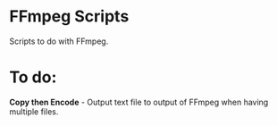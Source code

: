 # FFmpeg Scripts
Scripts to do with FFmpeg.

# To do:
**Copy then Encode** - Output text file to output of FFmpeg when having multiple files.

